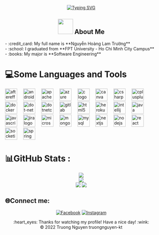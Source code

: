 <!--
**truongnguyen-kt/truongnguyen-kt** is a ✨ _special_ ✨ repository because its `README.md` (this file) appears on your GitHub profile.
-->

<div align="center">
  <a href="https://git.io/typing-svg"><img src="https://readme-typing-svg.herokuapp.com?font=Ink+Free&weight=600&size=50&pause=1000&color=3523F7&center=true&vCenter=true&height=60&width=600&lines=Hello!++I'm+Lam+Truong.;Welcome+to+my+Profile!" alt="Typing SVG" /></a>
  
## <img src="https://raw.githubusercontent.com/nixin72/nixin72/master/wave.gif" width="50px" height="50px"></img> About Me
</div>
- :credit_card: My full name is **Nguyễn Hoàng Lam Trường**
<br>
- :school: I graduated from **FPT University - Ho Chi Minh City Campus**
<br>
- :books: My major is **Software Engineering**


# 💻Some Languages and Tools
<!--![C++](https://img.shields.io/badge/c++-%2300599C.svg?style=for-the-badge&logo=c%2B%2B&logoColor=white) 
![C](https://img.shields.io/badge/c-%2300599C.svg?style=for-the-badge&logo=c&logoColor=white) 
![CSS3](https://img.shields.io/badge/css3-%231572B6.svg?style=for-the-badge&logo=css3&logoColor=white) 
![Java](https://img.shields.io/badge/java-%23ED8B00.svg?style=for-the-badge&logo=java&logoColor=white) 
![HTML5](https://img.shields.io/badge/html5-%23E34F26.svg?style=for-the-badge&logo=html5&logoColor=white) 
![Apache](https://img.shields.io/badge/apache-%23D42029.svg?style=for-the-badge&logo=apache&logoColor=white) 
![MicrosoftSQLServer](https://img.shields.io/badge/Microsoft%20SQL%20Sever-CC2927?style=for-the-badge&logo=microsoft%20sql%20server&logoColor=white)-->
<div display="inline">
  
<img src="https://cdn.jsdelivr.net/gh/devicons/devicon/icons/aftereffects/aftereffects-original.svg" height="40" alt="aftereffects logo"  />
<img width="12" />  
<img src="https://cdn.jsdelivr.net/gh/devicons/devicon/icons/androidstudio/androidstudio-original.svg" height="40" alt="androidstudio logo"  />
<img width="12" />  
<img src="https://cdn.jsdelivr.net/gh/devicons/devicon/icons/apache/apache-original.svg" height="40" alt="apache logo"  />
  <img width="12" />
  <img src="https://cdn.jsdelivr.net/gh/devicons/devicon/icons/azure/azure-original.svg" height="40" alt="azure logo"  />
  <img width="12" />
  <img src="https://cdn.jsdelivr.net/gh/devicons/devicon/icons/c/c-original.svg" height="40" alt="c logo"  />
  <img width="12" />
  <img src="https://cdn.jsdelivr.net/gh/devicons/devicon/icons/canva/canva-original.svg" height="40" alt="canva logo"  />
  <img width="12" />
  <img src="https://cdn.jsdelivr.net/gh/devicons/devicon/icons/csharp/csharp-original.svg" height="40" alt="csharp logo"  />
  <img width="12" />
  <img src="https://cdn.jsdelivr.net/gh/devicons/devicon/icons/cplusplus/cplusplus-original.svg" height="40" alt="cplusplus logo"  />
  <img width="12" />
  <img src="https://cdn.jsdelivr.net/gh/devicons/devicon/icons/docker/docker-original.svg" height="40" alt="docker logo"  />
  <img width="12" />
  <img src="https://cdn.jsdelivr.net/gh/devicons/devicon/icons/dot-net/dot-net-original.svg" height="40" alt="dot-net logo"  />
  <img width="12" />
  <img src="https://cdn.jsdelivr.net/gh/devicons/devicon/icons/dotnetcore/dotnetcore-original.svg" height="40" alt="dotnetcore logo"  />
  <img width="12" />
  <img src="https://cdn.jsdelivr.net/gh/devicons/devicon/icons/gitlab/gitlab-original.svg" height="40" alt="gitlab logo"  />
  <img width="12" />
  <img src="https://cdn.jsdelivr.net/gh/devicons/devicon/icons/html5/html5-original.svg" height="40" alt="html5 logo"  />
  <img width="12" />
  <img src="https://cdn.jsdelivr.net/gh/devicons/devicon/icons/heroku/heroku-original.svg" height="40" alt="heroku logo"  />
  <img width="12" />
  <img src="https://cdn.jsdelivr.net/gh/devicons/devicon/icons/intellij/intellij-original.svg" height="40" alt="intellij logo"  />
  <img width="12" />
  <img src="https://cdn.jsdelivr.net/gh/devicons/devicon/icons/java/java-original.svg" height="40" alt="java logo"  />
  <img width="12" />
  <img src="https://cdn.jsdelivr.net/gh/devicons/devicon/icons/javascript/javascript-original.svg" height="40" alt="javascript logo"  />
  <img width="12" />
  <img src="https://cdn.jsdelivr.net/gh/devicons/devicon/icons/jira/jira-original.svg" height="40" alt="jira logo"  />
  <img width="12" />
  <img src="https://cdn.jsdelivr.net/gh/devicons/devicon/icons/microsoftsqlserver/microsoftsqlserver-plain.svg" height="40" alt="microsoftsqlserver logo"  />
  <img width="12" />
  <img src="https://cdn.jsdelivr.net/gh/devicons/devicon/icons/mongodb/mongodb-original.svg" height="40" alt="mongodb logo"  />
  <img width="12" />
  <img src="https://cdn.jsdelivr.net/gh/devicons/devicon/icons/mysql/mysql-original.svg" height="40" alt="mysql logo"  />
  <img width="12" />
  <img src="https://cdn.jsdelivr.net/gh/devicons/devicon/icons/nextjs/nextjs-original.svg" height="40" alt="nextjs logo"  />
  <img width="12" />
  <img src="https://cdn.jsdelivr.net/gh/devicons/devicon/icons/nodejs/nodejs-original.svg" height="40" alt="nodejs logo"  />
  <img width="12" />
  <img src="https://cdn.jsdelivr.net/gh/devicons/devicon/icons/react/react-original.svg" height="40" alt="react logo"  />
  <img width="12" />
  <img src="https://cdn.jsdelivr.net/gh/devicons/devicon/icons/socketio/socketio-original.svg" height="40" alt="socketio logo"  />
  <img width="12" />
  <img src="https://cdn.jsdelivr.net/gh/devicons/devicon/icons/spring/spring-original.svg" height="40" alt="spring logo"  />
</div>

# 📊GitHub Stats :
<div align="center">

![](https://github-readme-stats.vercel.app/api?username=truongnguyen-kt&theme=vue&hide_border=false&include_all_commits=false&count_private=true)<br/>
![](https://github-readme-streak-stats.herokuapp.com/?user=truongnguyen-kt&theme=vue&hide_border=false)<br/>
![](https://github-readme-stats.vercel.app/api/top-langs/?username=truongnguyen-kt&theme=vue&hide_border=false&include_all_commits=false&count_private=true&layout=compact)
[![](https://visitcount.itsvg.in/api?id=truongnguyen-kt&icon=5&color=12)](https://visitcount.itsvg.in)

</div>

## 🌐Connect me:
<div align="center">

[![Facebook](https://img.shields.io/badge/Facebook-%231877F2.svg?logo=Facebook&logoColor=white)](https://facebook.com/ngtruong166) 
[![Instagram](https://img.shields.io/badge/Instagram-%23E4405F.svg?logo=Instagram&logoColor=white)](https://instagram.com/lam_truong06/)
</div>
<div align="center">
  :heart_eyes: Thanks for watching my profile! Have a nice day! :wink: <br/>
  &copy; 2022 Truong Nguyen truongnguyen-kt
</div>

